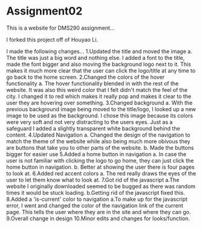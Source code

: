 # Assignment02
This is a website for DMS290 assignment...

I forked this project off of Houyao Li.

I made the following changes...
1.Updated the title and moved the image
  a. The title was just a big word and nothing else. I added a font to the title, made the font bigger and also moving the background logo next to it.
  This makes it much more clear that the user can click the logo/title at any time to go back to the home screen.
2.Changed the colors of the hover functionality
  a. The hover functionality blended in with the rest of the website. It was also this weird color that I felt didn't match the feel of the city. I changed it to red which makes it really pop and makes it clear to the user they are hovering over something.
3.Changed background
  a. With the previous background image being moved to the title/logo, I looked up a new image to be used as the background. I chose this image because its colors were very soft
  and not very distracting to the users eyes. Just as a safeguard I added a slightly transparent white background behind the content.
4.Updated Navigation
  a. Changed the design of the navigation to match the theme of the website while also being much more obivous they are buttons that take you to other parts of the website.
  b. Made the buttons bigger for easier use
5.Added a home button in navigation
  a. In case the user is not familiar with clicking the logo to go home, they can just click the home button in navigation.
  b. Better at showing the user there is four pages to look at.
6.Added red accent colors
  a. The red really draws the eyes of the user to let them know what to look at.
7.Got rid of the javascript
  a.The website I originally downloaded seemed to be bugged as there was random times it would be stuck loading.
  b.Getting rid of the javascript fixed this.
8.Added a 'is-current' color to navigation
  a.To make up for the javascript error, I went and changed the color of the navigation link of the current page. This tells the user where they are in the site and where they can go.
9.Overall change in design
10.Minor edits and changes for looks/function.
